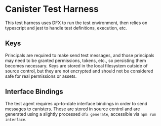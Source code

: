 # Canister Test Harness

This test harness uses DFX to run the test environment, then relies on typescript and jest to handle test definitions, execution, etc.

## Keys

Principals are required to make send test messages, and those principals may need to be granted permissions, tokens, etc., so persisting them becomes necessary. Keys are stored in the local filesystem outside of source control, but they are not encrypted and should not be considered safe for real permissions or assets.

## Interface Bindings

The test agent requires up-to-date interface bindings in order to send messages to canisters. These are stored in source control and are generated using a slightly processed `dfx generate`, accessible via `npm run interface`.
